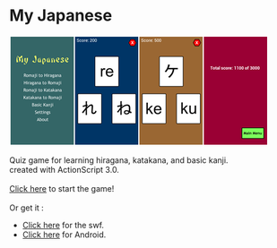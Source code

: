 # My Japanese

![My Japanese](my-japanese.png)

Quiz game for learning hiragana, katakana, and basic kanji.<br />
created with ActionScript 3.0.<br />
<br />
<a href="http://salsanads.github.io/my-japanese" target="_blank">Click here</a> to start the game!<br />
<br />
Or get it :<br />
- <a href="http://www.mediafire.com/download/j9o0h6ljt7f8l1u/My+Japanese.swf" target="_blank">Click here</a> for the swf.<br />
- <a href="http://www.mediafire.com/download/6crb3jwe12biuu8/my_japanese_v1.0.1.apk" target="_blank">Click here</a> for Android.<br />
